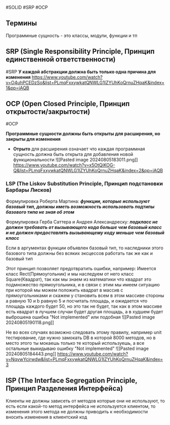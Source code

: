 #SOLID #SRP #OCP 

## Термины

Программные сущность - это классы, модули, функции и тп
## SRP (Single Responsibility Principle, Принцип единственной ответственности)
#SRP 
**У каждой абстракции должна быть только одна причина для изменения**
https://www.youtube.com/watch?v=O4uhPCEDzSo&list=PLmqFxxywkatQNWLG1IZYUhKoQrnuZHqaK&index=1&pp=iAQB

## OCP (Open Closed Principle, Принцип открытости/закрытости)
#OCP

**Программные сущности должны быть открыты для расширения, но закрыты для изменения**
- **Отрыто** для расширения означает что каждая программная сущность должна быть открыта для добавления новой функциональности
![[Pasted image 20240805183011.png]]
https://www.youtube.com/watch?v=x5OtQiKOG-Q&list=PLmqFxxywkatQNWLG1IZYUhKoQrnuZHqaK&index=2&pp=iAQB

### LSP (The Liskov Substitution Principle, Принцип подстановки Барбары Лисков)
Формулировка Роберта Мартина: ***функции, которые используют базовый тип, должны иметь возможность использовать подтипы базового типа не зная об этом***

Формулировка Герба Саттера и Андрея Александреску: ***подкласс не должен требовать от вызывающего кода больше чем базовый класс и не должен предоставлять вызывающему коду меньше чем базовый класс***

Если в аргументах функции объявлен базовый тип, то наследники этого базового типа должны без всяких эксцессов работать так же как и базовый тип

Этот принцип позволяет предотвратить ошибки, например:
Имеется класс Rect(Прямоугольник) и мы наследуем от него класс Square(Квадрат), так как мы знаем из математики что квадрат это подмножество прямоугольника, и в связи с этим мы имеем ситуацию при которой мы можем положить квадрат в массив с прямоугольниками и скажем у становить всем в этом массиве стороны a равную 10 и b равную 5 и посчитать площадь, и ожидается что площадь каждого будет 50, но это так не будет, так как в этом массиве есть квадрат в лучшем случаи будет другая площадь, а в худшем будет выброшена ошибка "Not  implemented" или подобная
![[Pasted image 20240805190118.png]]

Не во всех случаях возможно следовать этому правилу, например unit тестирование, где нужно замокать DB в которой 8000 методов, но в место этого ты мокаешь только те который используешь, а все остальные выкидываю ошибку "Not implemented"
![[Pasted image 20240805184443.png]]
https://www.youtube.com/watch?v=NqvwYcjrwdw&list=PLmqFxxywkatQNWLG1IZYUhKoQrnuZHqaK&index=3

## ISP (The Interface Segregation Principle, Принцип Разделения Интерфейса)
Клиенты не должны зависеть от методов которые они не используют, то есть если какой-то метод интерфейса не используется клиентом, то изменения этого метода не должны приводить к необходимости вносить изменения в клиентский код